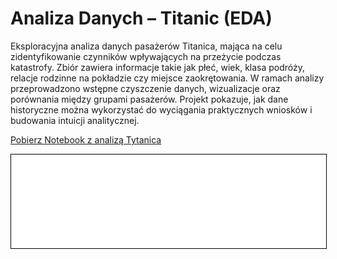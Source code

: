 
# Analiza Danych – Titanic (EDA)

Eksploracyjna analiza danych pasażerów Titanica, mająca na celu zidentyfikowanie czynników wpływających na przeżycie podczas katastrofy. Zbiór zawiera informacje takie jak płeć, wiek, klasa podróży, relacje rodzinne na pokładzie czy miejsce zaokrętowania. W ramach analizy przeprowadzono wstępne czyszczenie danych, wizualizacje oraz porównania między grupami pasażerów. Projekt pokazuje, jak dane historyczne można wykorzystać do wyciągania praktycznych wniosków i budowania intuicji analitycznej.

<a href="titanic_analiza.ipynb" class="md-button md-button--primary">Pobierz Notebook z analizą Tytanica</a>

<iframe
    id="content"
    src="titanic_analiza.html"
    width="100%"
    style="border:1px solid black;overflow:hidden;"
></iframe>
<script>
function resizeIframeToFitContent(iframe) {
    iframe.style.height = (iframe.contentWindow.document.documentElement.scrollHeight + 50) + "px";
    iframe.contentDocument.body.style["overflow"] = 'hidden';
}
window.addEventListener('load', function() {
    var iframe = document.getElementById('content');
    resizeIframeToFitContent(iframe);
});
window.addEventListener('resize', function() {
    var iframe = document.getElementById('content');
    resizeIframeToFitContent(iframe);
});
</script>
